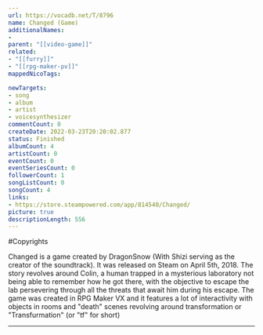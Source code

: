 ```yaml
---
url: https://vocadb.net/T/8796
name: Changed (Game)
additionalNames: 
- 
parent: "[[video-game]]"
related:
- "[[furry]]"
- "[[rpg-maker-pv]]"
mappedNicoTags:

newTargets:
- song
- album
- artist
- voicesynthesizer
commentCount: 0
createDate: 2022-03-23T20:20:02.877
status: Finished
albumCount: 4
artistCount: 0
eventCount: 0
eventSeriesCount: 0
followerCount: 1
songListCount: 0
songCount: 4
links: 
- https://store.steampowered.com/app/814540/Changed/
picture: true
descriptionLength: 556
---
```


#Copyrights

Changed is a game created by DragonSnow (With Shizi serving as the creator of the soundtrack). It was released on Steam on April 5th, 2018. The story revolves around Colin, a human trapped in a mysterious laboratory not being able to remember how he got there, with the objective to escape the lab persevering through all the threats that await him during his escape. The game was created in RPG Maker VX and it features a lot of interactivity with objects in rooms and "death" scenes revolving around transformation or "Transfurmation" (or "tf" for short)

---

